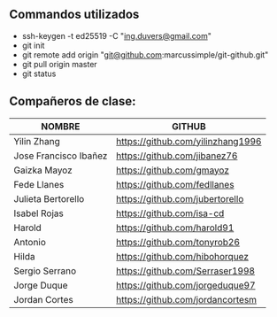 
## Commandos utilizados

- ssh-keygen -t ed25519 -C "ing.duvers@gmail.com"
- git init
- git remote add origin "git@github.com:marcussimple/git-github.git"
- git pull origin master
- git status

## Compañeros de clase:


NOMBRE                         |GITHUB                         |
|------------------------------|-----------------------------|
|Yilin Zhang				   |https://github.com/yilinzhang1996                       |
|Jose Francisco Ibañez                        |https://github.com/jibanez76
|Gaizka Mayoz                      |https://github.com/gmayoz
|Fede Llanes				   |https://github.com/fedllanes                     |
|Julieta Bertorello            |https://github.com/jubertorello
|Isabel Rojas                        |https://github.com/isa-cd
|Harold				   |https://github.com/harold91                     |
|Antonio	                        |https://github.com/tonyrob26
|Hilda                       |https://github.com/hibohorquez
|Sergio Serrano                        |https://github.com/Serraser1998
|Jorge Duque				   |https://github.com/jorgeduque97                    |
|Jordan Cortes	                        |https://github.com/jordancortesm


